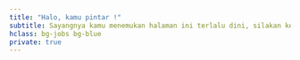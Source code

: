 ```yaml
---
title: "Halo, kamu pintar !"
subtitle: Sayangnya kamu menemukan halaman ini terlalu dini, silakan kembali dalam beberapa hari...
hclass: bg-jobs bg-blue
private: true
---
```


